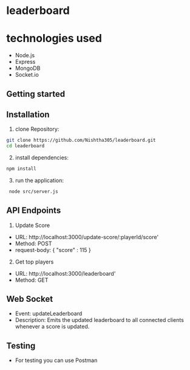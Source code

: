 # leaderboard
# technologies used
- Node.js
- Express
- MongoDB
- Socket.io

## Getting started
## Installation
1. clone Repository:
 ``` bash
 git clone https://github.com/Nishtha305/leaderboard.git
 cd leaderboard
 ```

2. install dependencies:
 ``` bash
 npm install
 ```

3. run the application:
``` bash
 node src/server.js
 ```

## API Endpoints
1. Update Score
 - URL: http://localhost:3000/update-score/:playerId/score'
 - Method: POST
 - request-body: { "score" : 115 }

2. Get top players
 - URL: http://localhost:3000/leaderboard'
 - Method: GET

## Web Socket
 - Event: updateLeaderboard
 - Description: Emits the updated leaderboard to all connected clients whenever a score is updated.

## Testing
 - For testing you can use Postman
